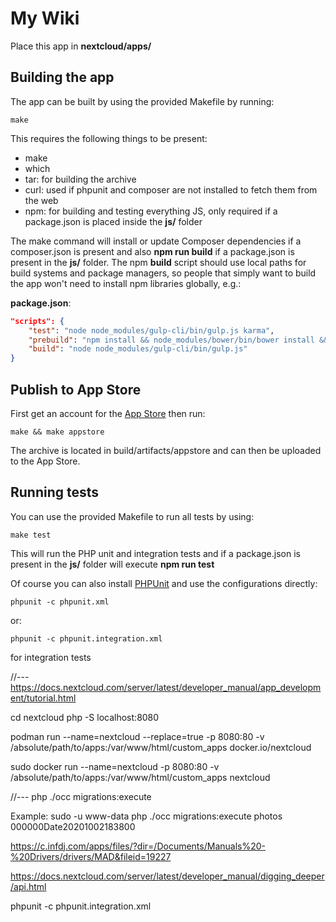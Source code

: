 # My Wiki
Place this app in **nextcloud/apps/**

## Building the app

The app can be built by using the provided Makefile by running:

    make

This requires the following things to be present:
* make
* which
* tar: for building the archive
* curl: used if phpunit and composer are not installed to fetch them from the web
* npm: for building and testing everything JS, only required if a package.json is placed inside the **js/** folder

The make command will install or update Composer dependencies if a composer.json is present and also **npm run build** if a package.json is present in the **js/** folder. The npm **build** script should use local paths for build systems and package managers, so people that simply want to build the app won't need to install npm libraries globally, e.g.:

**package.json**:
```json
"scripts": {
    "test": "node node_modules/gulp-cli/bin/gulp.js karma",
    "prebuild": "npm install && node_modules/bower/bin/bower install && node_modules/bower/bin/bower update",
    "build": "node node_modules/gulp-cli/bin/gulp.js"
}
```


## Publish to App Store

First get an account for the [App Store](http://apps.nextcloud.com/) then run:

    make && make appstore

The archive is located in build/artifacts/appstore and can then be uploaded to the App Store.

## Running tests
You can use the provided Makefile to run all tests by using:

    make test

This will run the PHP unit and integration tests and if a package.json is present in the **js/** folder will execute **npm run test**

Of course you can also install [PHPUnit](http://phpunit.de/getting-started.html) and use the configurations directly:

    phpunit -c phpunit.xml

or:

    phpunit -c phpunit.integration.xml

for integration tests




//---
https://docs.nextcloud.com/server/latest/developer_manual/app_development/tutorial.html

cd nextcloud
php -S localhost:8080

podman run --name=nextcloud --replace=true -p 8080:80 -v /absolute/path/to/apps:/var/www/html/custom_apps docker.io/nextcloud

sudo docker run --name=nextcloud -p 8080:80 -v /absolute/path/to/apps:/var/www/html/custom_apps nextcloud

//---
php ./occ migrations:execute <appId> <versionNumber>

Example: sudo -u www-data php ./occ migrations:execute photos 000000Date20201002183800

https://c.infdj.com/apps/files/?dir=/Documents/Manuals%20-%20Drivers/drivers/MAD&fileid=19227

https://docs.nextcloud.com/server/latest/developer_manual/digging_deeper/api.html

phpunit -c phpunit.integration.xml